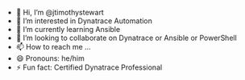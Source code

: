 - 👋 Hi, I’m @jtimothystewart
- 👀 I’m interested in Dynatrace Automation
- 🌱 I’m currently learning Ansible
- 💞️ I’m looking to collaborate on Dynatrace or Ansible or PowerShell
- 📫 How to reach me ...
- 😄 Pronouns: he/him
- ⚡ Fun fact: Certified Dynatrace Professional

<!---
jtimothystewart/jtimothystewart is a ✨ special ✨ repository because its `README.md` (this file) appears on your GitHub profile.
You can click the Preview link to take a look at your changes.
--->
